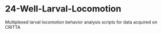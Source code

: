 # 24-Well-Larval-Locomotion
Multiplexed larval locomotion behavior analysis scripts for data acquired on CRITTA
